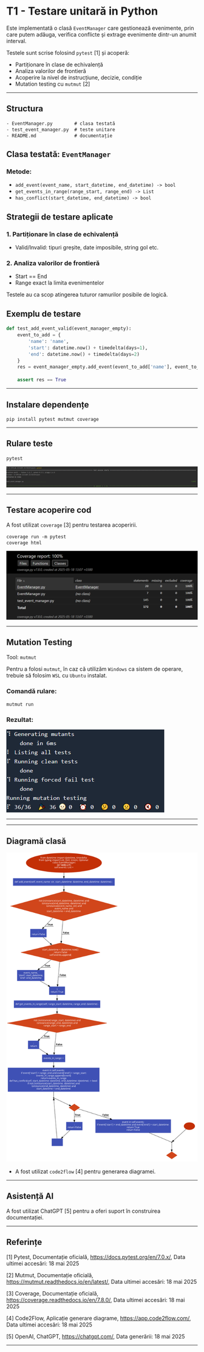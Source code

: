 # T1 - Testare unitară in Python

Este implementată o clasă `EventManager` care gestionează evenimente, prin care putem adăuga, verifica conflicte și extrage evenimente dintr-un anumit interval.

Testele sunt scrise folosind `pytest` [1] și acoperă:

* Partiționare în clase de echivalență
* Analiza valorilor de frontieră
* Acoperire la nivel de instrucțiune, decizie, condiție
* Mutation testing cu `mutmut` [2]

---

## Structura

```
- EventManager.py        # clasa testată
- test_event_manager.py  # teste unitare
- README.md              # documentație
```

## Clasa testată: `EventManager`

### Metode:

* `add_event(event_name, start_datetime, end_datetime) -> bool`
* `get_events_in_range(range_start, range_end) -> List`
* `has_conflict(start_datetime, end_datetime) -> bool`

## Strategii de testare aplicate

### 1. Partiționare în clase de echivalență

* Valid/Invalid: tipuri greșite, date imposibile, string gol etc.

### 2. Analiza valorilor de frontieră

* Start == End
* Range exact la limita evenimentelor


Testele au ca scop atingerea tuturor ramurilor posibile de logică.

## Exemplu de testare

```python
def test_add_event_valid(event_manager_empty):
    event_to_add = {
        'name': 'name',
        'start': datetime.now() + timedelta(days=1),
        'end': datetime.now() + timedelta(days=2)
    }
    res = event_manager_empty.add_event(event_to_add['name'], event_to_add['start'], event_to_add['end'])

    assert res == True
```

---

## Instalare dependențe

```
pip install pytest mutmut coverage
```
---

## Rulare teste

```
pytest
```

![img_1.png](images/img_1.png)

---

## Testare acoperire cod

A fost utilizat `coverage` [3] pentru testarea acoperirii.

```
coverage run -m pytest
coverage html
```

![img_2.png](images/img_2.png)

---
## Mutation Testing
Tool: `mutmut`

Pentru a folosi `mutmut`, în caz că utilizăm `Windows` ca sistem de operare, trebuie să folosim `WSL` cu `Ubuntu` instalat.

### Comandă rulare:

```
mutmut run
```

### Rezultat:

![img.png](images/img.png)

---

---

## Diagramă clasă

![code2flow_pxmJSB.png](images/code2flow_pxmJSB.png)

* A fost utilizat `code2flow` [4] pentru generarea diagramei.
---

## Asistență AI

A fost utilizat ChatGPT [5] pentru a oferi suport în construirea documentației.

---

## Referințe

[1] Pytest, Documentație oficială, https://docs.pytest.org/en/7.0.x/, Data ultimei accesări: 18 mai 2025

[2] Mutmut, Documentație oficială, https://mutmut.readthedocs.io/en/latest/, Data ultimei accesări: 18 mai 2025

[3] Coverage, Documentație oficială, https://coverage.readthedocs.io/en/7.8.0/, Data ultimei accesări: 18 mai 2025

[4] Code2Flow, Aplicație generare diagrame, https://app.code2flow.com/, Data ultimei accesări: 18 mai 2025

[5] OpenAI, ChatGPT, https://chatgpt.com/, Data generării: 18 mai 2025

---
